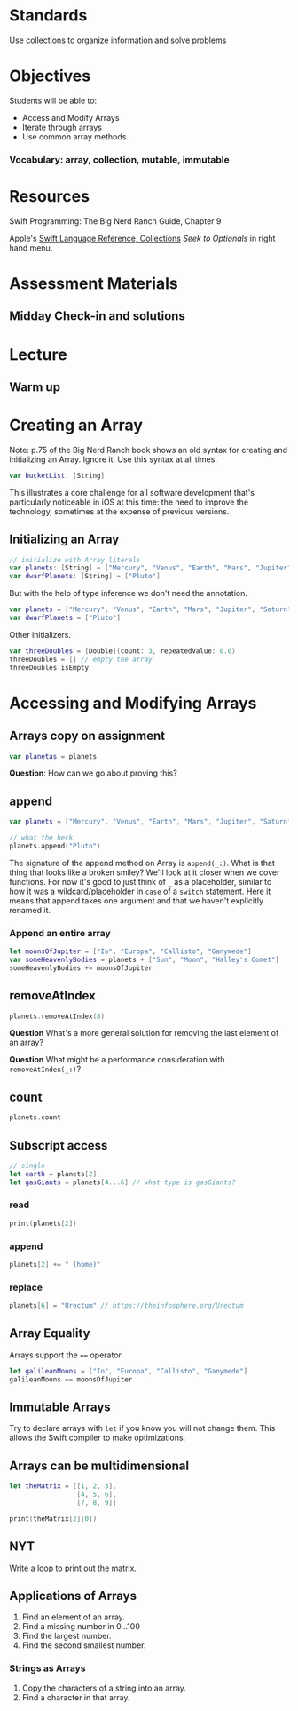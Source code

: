 # Standards
Use collections to organize information and solve problems

# Objectives
Students will be able to:
* Access and Modify Arrays
* Iterate through arrays
* Use common array methods

### Vocabulary: array, collection, mutable, immutable

# Resources
Swift Programming: The Big Nerd Ranch Guide, Chapter 9

Apple's [Swift Language Reference, Collections](https://developer.apple.com/library/ios/documentation/Swift/Conceptual/Swift_Programming_Language/CollectionTypes.html#//apple_ref/doc/uid/TP40014097-CH8-ID105) *Seek to Optionals* in right hand menu.

# Assessment Materials
## Midday Check-in and solutions

# Lecture
## Warm up

# Creating an Array

Note: p.75 of the Big Nerd Ranch book shows an old syntax for creating and initializing an
Array. Ignore it. Use this syntax at all times.

```swift
var bucketList: [String]
```

This illustrates a core challenge for all software development that's particularly noticeable 
in iOS at this time: the need to improve the technology, sometimes at the expense of previous versions.

## Initializing an Array

```swift
// initialize with Array literals
var planets: [String] = ["Mercury", "Venus", "Earth", "Mars", "Jupiter", "Saturn", "Uranus", "Neptune"]
var dwarfPlanets: [String] = ["Pluto"]
```

But with the help of type inference we don't need the annotation.

```swift
var planets = ["Mercury", "Venus", "Earth", "Mars", "Jupiter", "Saturn", "Uranus", "Neptune"]
var dwarfPlanets = ["Pluto"]
```

Other initializers.


```swift
var threeDoubles = [Double](count: 3, repeatedValue: 0.0)
threeDoubles = [] // empty the array
threeDoubles.isEmpty
```
# Accessing and Modifying Arrays

## Arrays copy on assignment
```swift
var planetas = planets
```
**Question**: How can we go about proving this?

## append
```swift
var planets = ["Mercury", "Venus", "Earth", "Mars", "Jupiter", "Saturn", "Uranus", "Neptune"]

// what the heck
planets.append("Pluto")
```

The signature of the append method on Array is ```append(_:)```.  What is that thing that
looks like a broken smiley? We'll look at it closer when we cover functions. For now it's 
good to just think of ```_``` as a placeholder, similar to how it was a wildcard/placeholder
in ```case``` of a ```switch``` statement. Here it means that append takes one argument
and that we haven't explicitly renamed it.

### Append an entire array

```swift
let moonsOfJupiter = ["Io", "Europa", "Callisto", "Ganymede"]
var someHeavenlyBodies = planets + ["Sun", "Moon", "Halley's Comet"]
someHeavenlyBodies += moonsOfJupiter
```

## removeAtIndex

```swift
planets.removeAtIndex(8)
```

**Question** What's a more general solution for removing the last element of an array?

**Question** What might be a performance consideration with ```removeAtIndex(_:)```?

## count

```swift
planets.count
```

## Subscript access

```swift
// single
let earth = planets[2]
let gasGiants = planets[4...6] // what type is gasGiants?
```

### read
```swift
print(planets[2])
```

### append
```swift
planets[2] += " (home)"
```

### replace
```swift
planets[6] = "Urectum" // https://theinfosphere.org/Urectum
```

## Array Equality

Arrays support the ```==``` operator.

```swift
let galileanMoons = ["Io", "Europa", "Callisto", "Ganymede"]
galileanMoons == moonsOfJupiter
```

## Immutable Arrays

Try to declare arrays with ```let``` if you know you will not change them.
This allows the Swift compiler to make optimizations.


## Arrays can be multidimensional

```swift
let theMatrix = [[1, 2, 3],
                 [4, 5, 6],
                 [7, 8, 9]]

print(theMatrix[2][0])
```
## NYT
Write a loop to print out the matrix.

## Applications of Arrays
1. Find an element of an array.
2. Find a missing number in 0...100
3. Find the largest number.
4. Find the second smallest number.


### Strings as Arrays
1. Copy the characters of a string into an array.
2. Find a character in that array.
